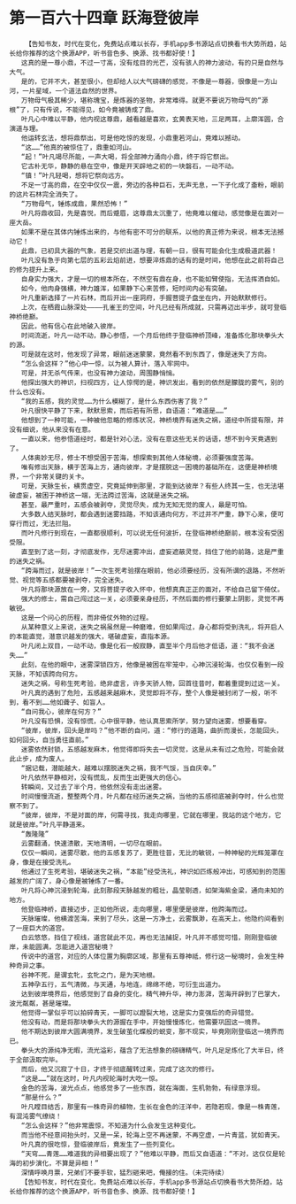 # 第一百六十四章 跃海登彼岸
        【告知书友，时代在变化，免费站点难以长存，手机app多书源站点切换看书大势所趋，站长给你推荐的这个换源APP，听书音色多、换源、找书都好使！】
       这真的是一尊小鼎，不过一寸高，没有炫目的光芒，没有骇人的神力波动，有的只是自然与大气。
       是的，它并不大，甚至很小，但却给人以大气磅礴的感觉，不像是一尊器，很像是一方山河，一片星域，一个道法自然的世界。
       万物母气极其稀少，堪称瑰宝，是炼器的圣物，非常难得。就更不要说万物母气的“源根”了，只有传说，不能得见，如今竟被铸成了鼎。
       叶凡心中难以平静，他内视这尊鼎，越看越是喜欢，玄黄表天地，三足两耳，上廓浑圆，合演道与理。
       他运转玄法，想将鼎祭出，可是他吃惊的发现，小鼎重若河山，竟难以撼动。
       “这……”他真的被惊住了，鼎重如河山。
       “起！”叶凡竭尽所能，一声大喝，将全部神力涌向小鼎，终于将它祭出。
       它古朴无华，静静的悬在空中，像是开天辟地之初的一块磐石，一动不动。
       “镇！”叶凡轻喝，想将它祭向远方。
       不足一寸高的鼎，在空中仅仅一震，旁边的各种巨石，无声无息，一下子化成了齑粉，眼前的这片石林完全消失了。
       “万物母气，锤炼成鼎，果然恐怖！”
       叶凡将鼎收回，先是喜悦，而后蹙眉，这尊鼎太沉重了，他竟难以催动，感觉像是在面对一座大岳。
       如果不是在其体内锤炼出来的，与他有密不可分的联系，以他的真正修为来说，根本无法撼动它！
       此鼎，已初具大器的气象，若是交织出道与理，有朝一日，很有可能会化生成极道武器！
       叶凡没有急于向第七层的五彩云焰前进，想要淬炼鼎的话有的是时间，他想在此之前将自己的修为提升上来。
       自身实力强大，才是一切的根本所在，不然空有鼎在身，也不能如臂使指，无法挥洒自如。
       如今，他肉身强横，神力雄浑，如果静下心来苦修，短时间内必有突破。
       叶凡重新选择了一片石林，而后开出一座洞府，手握菩提子盘坐在内，开始默默修行。
       上次，在栖霞山脉深处————孔雀王的空间，叶凡已经有所成就，只需再迈出半步，就可登临神桥绝巅。
       因此，他有信心在此地破入彼岸。
       时间流逝，叶凡一动不动，静心参悟，一个月后他终于登临神桥顶峰，准备炼化那块拳头大的源。
       可是就在这时，他发现了异常，眼前迷迷蒙蒙，竟然看不到东西了，像是迷失了方向。
       “怎么会这样？”他心中一惊，以为被人算计，落入牢网中。
       可是，并无杀气传来，也没有神力波动，周围静悄悄。
       他探出强大的神识，扫视四方，让人惊愕的是，神识发出，看到的依然是朦胧的雾气，别的什么也没有。
       “我的五感，我的灵觉……为什么模糊了，是什么东西伤害了我？”
       叶凡很快平静了下来，默默思索，而后若有所思，自语道：“难道是……”
       他想到了一种可能，一种被他忽略的修炼状况，神桥境界有迷失之祸，道经中所提有限，并没有细说，他从来没有在意。
       一直以来，他参悟道经时，都是针对心法，没有在意这些无关的话语，想不到今天竟遇到了。
       人体奥妙无尽，修士不想受困于苦海，想探索到其他人体秘境，必须要强度苦海。
       唯有修出天脉，横于苦海上方，通向彼岸，才是摆脱这一困境的基础所在，这便是神桥境界，一个非常关键的关卡。
       可是，天脉生长，横贯虚空，究竟延伸到那里，才能到达彼岸？有些人终其一生，也无法堪破虚妄，被困于神桥这一端，无法跨过苦海，这就是迷失之祸。
       甚至，最严重时，五感会被剥夺，灵觉尽失，成为无知无觉的废人，最是可怕。
       大多数人结天脉时，都会遇到迷雾挡路，不知该通向何方，不过并不严重，静下心来，便可穿行而过，无法拦阻。
       而叶凡修行到现在，一直都很顺利，可以说无任何波折，在登临神桥绝巅前，根本没有受困受限。
       直至到了这一刻，才彻底发作，无尽迷雾冲出，虚妄遮蔽灵觉，挡住了他的前路，这是严重的迷失之祸。
       “跨海而过，就是彼岸！”一次生死考验摆在眼前，他必须要经历，没有所谓的退路，不然听觉、视觉等五感都要被剥夺，完全迷失。
       叶凡将那块源放在一旁，又将菩提子收入怀中，他想真真正正的面对，不给自己留下倚仗。
       强大的修士，需自己闯过这一关，必须要亲身经历，不然后面的修行要蒙上阴影，灵觉不再敏锐。
       这是一个问心的历程，而非倚仗外物的过程。
       从某种意义上来说，迷失之祸虽然是一种磨难，但如果闯过，身心都将受到洗礼，将开启人的本能直觉，潜意识越发的强大，堪破虚妄，直指本源。
       叶凡闭上双目，一动不动，像是化石一般寂静，直至半个月后他才低语，道：“我不会迷失……”
       此刻，在他的眼中，迷雾深锁四方，他像是被困在牢笼中，心神沉浸轮海，也仅仅看到一段天脉，不知该跨向何方。
       迷失之祸，号称生死考验，绝非虚言，许多天骄人物，回首往昔时，都着重提到过这一关。
       叶凡真的遇到了危险，五感越来越麻木，灵觉即将不存，整个人像是被封闭了一般，听不到，看不到……他如聋子、如盲人。
       “自问我心，彼岸在何方？”
       叶凡没有恐惧，没有惊慌，心中很平静，他认真思索所学，努力望向迷雾，想要看穿。
       “彼岸，彼岸，回头是岸吗？”他不断的自问，道：“修行的道路，曲折而漫长，怎能回头，如何回头，自当勇往直前。”
       迷雾依然封锁，五感越发麻木，他觉得即将失去一切灵觉，这是从未有过之危险，可能会就此止步，成为废人。
       “据记载，潜能越大，越难以摆脱迷失之祸，我不气馁，当自庆幸。”
       叶凡依然平静相对，没有慌乱，反而生出更强大的信心。
       转瞬间，又过去了半个月，他依然没有走出迷雾。
       时间慢慢流逝，整整两个月，叶凡都在经历迷失之祸，当他的五感彻底被剥夺时，什么也觉察不到了。
       “彼岸，彼岸，不是对面的岸，何需寻找，我走向哪里，它就在哪里，我站的这个地方，它就是彼岸。”叶凡平静道来。
       “轰隆隆”
       云雾翻涌，快速溃散，天地清明，一切尽在眼前。
       仅仅一瞬间，迷雾尽散，他的五感复苏了，更胜往昔，无比的敏锐，一种神秘的光辉笼罩在身，像是在接受洗礼。
       他通过了生死考验，堪破迷失之祸，“本能”经受洗礼，神识如匹练般冲出，可感知到的范围越发的广阔了，身心像是被锤炼了一番。
       叶凡将心神沉浸到轮海，此刻那段天脉越发的粗壮，晶莹剔透，如架海紫金梁，通向未知的地方。
       他登临神桥，直接迈步，正如他所说，走向哪里，哪里便是彼岸，他跨海而过。
       天脉璀璨，他横渡苦海，来到了尽头，这是一方净土，云雾飘渺，在高天上，他隐约间看到了一座巨大的道宫。
       白云悠悠，挡住了视线，道宫就此不见，再也无法捕捉，叶凡并不感觉可惜，刚刚登临彼岸，未能圆满，怎能进入道宫秘境？
       传说中的道宫，对应的人体位置为胸廓区域，那里有五尊神祗，修行这一秘境时，会发生种种奇异之事。
       谷神不死，是谓玄牝，玄牝之门，是为天地根。
       五神孕五行，五气清微，与天通，与地连，绵绵不绝，可衍生出道力。
       达到彼岸境界后，他感觉到了自身的变化，精气神升华，神力澎湃，苦海开辟到了巴掌大，波光粼粼，甚是璀璨。
       他觉得一掌似乎可以拍碎青天，一脚可以蹬裂大地，这是实力变强后的奇异错觉。
       他没有动，而是将那块拳头大的源握在手中，开始慢慢炼化，他需要巩固这一境界。
       他不期达到彼岸大圆满境界，发生破茧化蝶般的蜕变，那不现实，毕竟刚刚登临这一境界而已。
       拳头大的源纯净无暇，流光溢彩，蕴含了无法想象的磅礴精气，叶凡足足炼化了大半日，终于全部汲取完毕。
       而后，他又沉寂了十日，才终于彻底醒转过来，完成了这次的修行。
       “这是……”就在这时，叶凡内视轮海时大吃一惊。
       金色的苦海，波光点点，他感觉多了一些东西，就在海面，生机勃勃，有绿意浮现。
       “那是什么？”
       叶凡瞠目结舌，那里有一株奇异的植物，生长在金色的汪洋中，若隐若现，像是一株青莲，有混沌雾气缭绕！
       “怎么会这样？”他非常震惊，不知道为什么会发生这种变化。
       而当他不经意间抬头时，又是一呆，轮海上空不再迷蒙，不再空虚，一片青蓝，犹如青天。
       叶凡真的很吃惊，登临彼岸后，竟发生了一些列变化。
       “天穹……青莲……难道我的异相要出现了？”他难以平静，而后又自语道：“不对，这仅仅是轮海的初步演化，不算是异相！”
       深情呼唤月票，兄弟们不要手软，猛烈砸来吧，俺接的住。（未完待续）
       【告知书友，时代在变化，免费站点难以长存，手机app多书源站点切换看书大势所趋，站长给你推荐的这个换源APP，听书音色多、换源、找书都好使！】